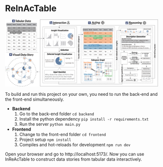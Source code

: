 # ReInAcTable
![avatar](pipeline-v14.png)

To build and run this project on your own, you need to run the back-end and the front-end simultaneously.

- **Backend**
  1. Go to the back-end folder `cd backend`
  2. Install the python dependency `pip install -r requirements.txt`
  3. Run the server `python main.py`
- **Frontend**
  1. Change to the front-end folder `cd frontend`
  2. Project setup `npm install`
  3. Compiles and hot-reloads for development `npm run dev`

Open your browser and go to http://localhost:5173/. Now you can use InReAcTable to construct data stories from tabular data interactively.
